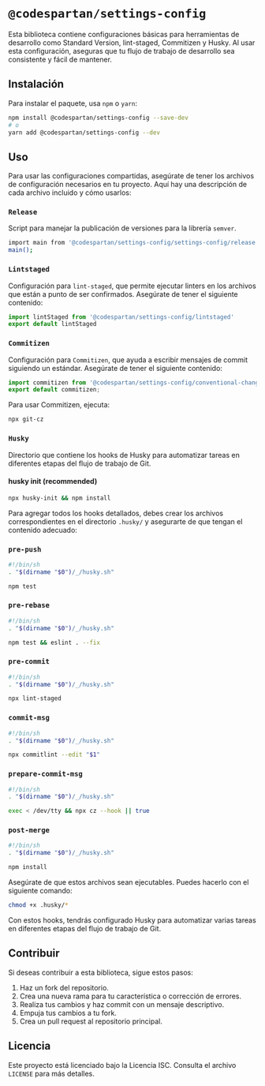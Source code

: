 # `@codespartan/settings-config`

Esta biblioteca contiene configuraciones básicas para herramientas de desarrollo como Standard Version, lint-staged, Commitizen y Husky. Al usar esta configuración, aseguras que tu flujo de trabajo de desarrollo sea consistente y fácil de mantener.

## Instalación

Para instalar el paquete, usa `npm` o `yarn`:

```sh
npm install @codespartan/settings-config --save-dev
# o
yarn add @codespartan/settings-config --dev
```

## Uso

Para usar las configuraciones compartidas, asegúrate de tener los archivos de configuración necesarios en tu proyecto. Aquí hay una descripción de cada archivo incluido y cómo usarlos:

### `Release`

Script para manejar la publicación de versiones para la librería `semver`.

```sh
import main from '@codespartan/settings-config/settings-config/release';
main();
```

### `Lintstaged`

Configuración para `lint-staged`, que permite ejecutar linters en los archivos que están a punto de ser confirmados. Asegúrate de tener el siguiente contenido:

```javascript
import lintStaged from '@codespartan/settings-config/lintstaged'
export default lintStaged
```

### `Commitizen`

Configuración para `Commitizen`, que ayuda a escribir mensajes de commit siguiendo un estándar. Asegúrate de tener el siguiente contenido:

```javascript
import commitizen from '@codespartan/settings-config/conventional-changelog'
export default commitizen;
```

Para usar Commitizen, ejecuta:

```sh
npx git-cz
```

### `Husky`

Directorio que contiene los hooks de Husky para automatizar tareas en diferentes etapas del flujo de trabajo de Git. 

#### husky init (recommended) 

```sh
npx husky-init && npm install
```

Para agregar todos los hooks detallados, debes crear los archivos correspondientes en el directorio `.husky/` y asegurarte de que tengan el contenido adecuado:

### `pre-push`

```sh
#!/bin/sh
. "$(dirname "$0")/_/husky.sh"

npm test
```

### `pre-rebase`

```sh
#!/bin/sh
. "$(dirname "$0")/_/husky.sh"

npm test && eslint . --fix
```

### `pre-commit`

```sh
#!/bin/sh
. "$(dirname "$0")/_/husky.sh"

npx lint-staged
```

### `commit-msg`

```sh
#!/bin/sh
. "$(dirname "$0")/_/husky.sh"

npx commitlint --edit "$1"
```

### `prepare-commit-msg`

```sh
#!/bin/sh
. "$(dirname "$0")/_/husky.sh"

exec < /dev/tty && npx cz --hook || true
```

### `post-merge`

```sh
#!/bin/sh
. "$(dirname "$0")/_/husky.sh"

npm install
```

Asegúrate de que estos archivos sean ejecutables. Puedes hacerlo con el siguiente comando:

```sh
chmod +x .husky/*
```

Con estos hooks, tendrás configurado Husky para automatizar varias tareas en diferentes etapas del flujo de trabajo de Git.


## Contribuir

Si deseas contribuir a esta biblioteca, sigue estos pasos:

1. Haz un fork del repositorio.
2. Crea una nueva rama para tu característica o corrección de errores.
3. Realiza tus cambios y haz commit con un mensaje descriptivo.
4. Empuja tus cambios a tu fork.
5. Crea un pull request al repositorio principal.

## Licencia

Este proyecto está licenciado bajo la Licencia ISC. Consulta el archivo `LICENSE` para más detalles.
